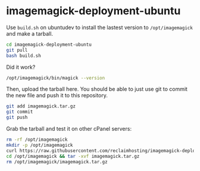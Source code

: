 # imagemagick-deployment-ubuntu

Use `build.sh` on ubuntudev to install the lastest version to `/opt/imagemagick` and make a tarball.
```bash
cd imagemagick-deployment-ubuntu
git pull
bash build.sh
```

Did it work?
```bash
/opt/imagemagick/bin/magick --version
```

Then, upload the tarball here. You should be able to just use git to commit the new file and push it to this repository.
```bash
git add imagemagick.tar.gz
git commit
git push
```

Grab the tarball and test it on other cPanel servers:
```bash
rm -rf /opt/imagemagick
mkdir -p /opt/imagemagick
curl https://raw.githubusercontent.com/reclaimhosting/imagemagick-deployment-ubuntu/main/imagemagick.tar.gz -o /opt/imagemagick/imagemagick.tar.gz
cd /opt/imagemagick && tar -xvf imagemagick.tar.gz
rm /opt/imagemagick/imagemagick.tar.gz
```
